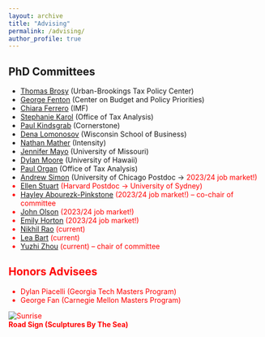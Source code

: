 ```yaml
---
layout: archive
title: "Advising"
permalink: /advising/
author_profile: true
---
```


## PhD Committees

- [Thomas Brosy](https://www.urban.org/author/thomas-brosy) (Urban-Brookings Tax Policy Center)
- [George Fenton](https://www.cbpp.org/about/our-staff/george-fenton) (Center on Budget and Policy Priorities)
- [Chiara Ferrero](https://deepblue.lib.umich.edu/handle/2027.42/169665) (IMF)
- [Stephanie Karol](https://www.stephanie-a-karol.com) (Office of Tax Analysis)
- [Paul Kindsgrab](https://sites.google.com/view/paulmkindsgrab/home) (Cornerstone)
- [Dena Lomonosov](https://www.dena-lomonosov.com) (Wisconsin School of Business)
- [Nathan Mather](https://www.linkedin.com/in/nathan-mather-phd-70979924b/) (Intensity)
- [Jennifer Mayo](https://www.jennifer-mayo.com) (University of Missouri)
- [Dylan Moore](https://www.dylantmoore.com/) (University of Hawaii)
- [Paul Organ](https://www.paulorgan.com/#) (Office of Tax Analysis)
- [Andrew Simon](https://andrewrsimon.com) (University of Chicago Postdoc → <font color=red>2023/24 job market!)
- [Ellen Stuart](https://www.ellenstuart.com) (Harvard Postdoc → University of Sydney)
- [Hayley Abourezk-Pinkstone](https://sites.google.com/view/hayley-abourezk-pinkstone) (<font color=red>2023/24 job market!</font>) – co-chair of committee
- [John Olson](https://www.johnsolson.com) (<font color=red>2023/24 job market!</font>)
- [Emily Horton](https://www.emily-horton.com) (<font color=red>2023/24 job market!</font>)
- [Nikhil Rao](https://lsa.umich.edu/econ/people/phd-students/nikhil-rao.html) (current)
- [Lea Bart](https://www.lea-bart.com/home) (current)
- [Yuzhi Zhou](https://cbe.anu.edu.au/about/staff-directory/yuzhi-zhou) (current) – chair of committee


## Honors Advisees

- Dylan Piacelli (Georgia Tech Masters Program)
- George Fan (Carnegie Mellon Masters Program)


![Sunrise](https://ashleycraig.com/images/ooroo.jpg "Road Sign (Sculptures By The Sea)")
<br>**Road Sign (Sculptures By The Sea)**
